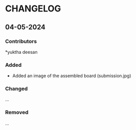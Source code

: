 # CHANGELOG

## 04-05-2024
### Contributors
*yuktha deesan

### Added
* Added an image of the assembled board (submission.jpg)

### Changed
...

### Removed
...
